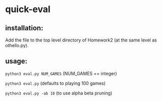 # quick-eval

## installation:
Add the file to the top level directory of Homework2 (at the same level as othello.py).

## usage:

`python3 eval.py NUM_GAMES`
(NUM_GAMES == integer)

`python3 eval.py`
(defaults to playing 100 games)

`python3 eval.py -ab 10`
(to use alpha beta pruning)

